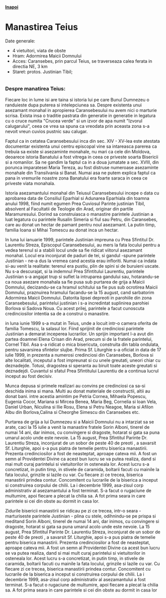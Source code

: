 <h4 class="right"><a href="/banat">Inapoi</a></h4>

# Manastirea Teius

Date generale:

* 4 vietuitori, viata de obste
* Hram: Adormirea Maicii Domnului
* Acces: Caransebes, prin parcul Teius, se traverseaza calea ferata in directia NE, 3 km
* Staret: protos. Justinian Tibil;

<figure class="center"><img src="/images/teius.jpg" alt=""></figure>

### Despre manatirea Teius:

Fiecare loc in lume isi are taina si istoria lui pe care Bunul Dumnezeu o randuieste dupa puterea si intelepciunea sa. Despre existenta unui asezamant monahal in apropierea Caransebesului nu avem nici o marturie scrisa. Exista insa o traditie pastrata din generatie in generatie in legatura cu o cruce numita "Crucea verde" si un izvor de apa numit "Izvorul calugarului", ceea ce vrea sa spuna ca vreodata prin aceasta zona s-a nevoit vreun cuvios pustnic sau calugar.

Faptul ca in cetatea Caransebesului inca din sec. XIV - XV-lea este atestata documentar existenta unui centru episcopal vine sa intareasca parerea ca trebuia sa existe si asezaminte monahale, nu mari ca cele din Moldova, deoarece istoria Banatului a fost vitrega in ceea ce priveste soarta Bisericii si a romanilor. Sa ne gandim la faptul ca in a doua jumatate a sec. XVIII, din porunca imparatesei Maria Tereza, au fost distruse numeroase asezaminte monahale din Transilvania si Banat. Numai asa ne putem explica faptul ca pana in vremurile noastre zona Banatului era foarte saraca in ceea ce priveste viata monahala.

Istoria asezamantului monahal din Teiusul Caransebesului incepe o data cu aprobarea data de Consiliul Eparhial si Adunarea Eparhiala din toamna anului 1998, fiind numit egumen Prea Cuviosul Parinte justinian Tibil, absolvent al Facultatii de Teologie din Arad, originar din partile Maramuresului. Dorind sa construiasca o manastire parintele Justinian a luat legatura cu parintele Rusalin Simeria si fiul sau Petru, din Caransebes, care au donat un hectar de pamant pentru noul asezamant. La putin timp, familia Ioana si Mihai Tomescu au donat inca un hectar.

In luna lui ianuarie 1999, parintele Justinian impreuna cu Prea Sfintitul Dr. Laurentiu Streza, Episcopul Caransebesului, au mers la fata locului pentru a vedea terenul si a stabili locul unde sa fie ridicat viitorul asezamant monahal. Locul era inconjurat de paduri de tei, si gandul -spune parintele Justinian - ne-a dus la vremea cand acestia erau infloriti. Numai ca indata si-au venit la realitate: terenul era pustiu, plin de spini si de buruieni uscate. Nu s-a descurajat, si la indemnul Prea Sfintitului Laurentiu, parintele Justinian s-a angajat trup si suflet la intruparea gandului sau, hotarandu-se ca noua asezare monahala sa fie pusa sub purtarea de grija a Maicii Domnului, decizandu-se ca hramul schitului sa fie pus sub ocrotirea Maicii Domnului, praznuirea hramului facandu-se la 15 august, cand sarbatorim Adormirea Maicii Domnului. Datorita lipsei depreoti in parohiile din zona Caransebesului, parintelui justinian i s-a incredintat suplinirea parohiei Borlova si Sadova Noua. Cu acest prilej, parintele a facut cunoscuta credinciosilor intentia sa de a construi o manastire.

in luna iunie 1999 s-a mutat in Teius, unde a locuit intr-o camera oferita de familia Tomescu, la salasul lor. Fiind sprijinit de credinciosi parintele Justinian a demarat inceperea lucrarilor. Un sprijin important l-a avut din partea doamnei Elena Crisan din Arad, precum si de la fratele parintelui, Cornel Tibil. Asa s-a ridicat o mica bisericuta, construita din tabla ondulata, pentru savarsirea sfintelor slujbe. Prima Sf. Liturghie s-a oficiat in data de 17 iulie 1999, in prezenta a numerosi credinciosi din Caransebes, Borlova si alte localitati, inceputul a fost impreunat si cu unele greutati, uneori chiar cu deznadejde. Totusi, dragostea si speranta au biruit toate aceste greutati si deznadejdi. Cuvantul si sfatul Prea Sfintitului Laurentiu de a continua lucrul inceput au fost decisiv.

Munca depusa si primele realizari au convins pe credinciosi ca sa-si deschida inima si mana. Multi au donat materiale de constructii, altii au donat bani. intre acestia amintim pe Petria Cornea, Mihaela Popescu, Eugenia Cocor, Mariana si Mircea Benea, Maria Beg, Cornelia si loan Vela, Daniel Urban, Niculina si Ilie Rosu, Elena si Petru Neagoe, Maria si Afilon Albu din Borlova,Calina si Cheorghe Simescu din Caransebes etc.

Purtarea de grija a lui Dumnezeu si a Maicii Domnului nu a intarziat sa se arate, caci la 15 iulie a venit la manastire fratele Sorin Alboni, tinerel de numai 14 ani, dar inimos, cu convingere si dragoste, hotarat si gata sa puna umarul acolo unde este nevoie. La 15 august, Prea Sfintitul Parinte Dr. Laurentiu Streza, inconjurat de un sobor de peste 40 de preoti , a savarsit Sf. Liturghie, apoi s-a pus piatra de temelie pentru biserica manastirii. Prezenta credinciosilor a fost de neasteptat, aproape cateva mii. A fost un semn al Providentei Divine ca acest bun lucru se va putea realiza, dand si mai mult curaj parintelui si vietuitorilor in osteneala lor. Acest lucru s-a concretizat, in putin timp, in stivele de caramida, boltarii facuti cu mainile la fata locului, grinzile si lazile cu var. Cu fiecare zi ce trecea, biserica manastirii prindea contur. Concomitent cu lucrarile de la biserica a inceput si construirea corpului de chilii. La i decembrie 1999, asa-zisul corp administrativ al asezamantului a fost terminat. S-a facut o rugaciune de multumire, apoi fiecare a plecat la chilia sa. A fot prima seara in care parintele si cei din obste au dormit in casa lor.

Zidurile bisericii manastirii se ridicau pe zi ce trecea, intr-o seara - marturiseste parintele Justinian - plina cu stele, odihnindu-se pe prispa si meditand Sorin Alboni, tinerel de numai 14 ani, dar inimos, cu convingere si dragoste, hotarat si gata sa puna umarul acolo unde este nevoie. La 15 august, Prea Sfintitul Parinte Dr. Laurentiu Streza, inconjurat de un sobor de peste 40 de preoti , a savarsit Sf. Liturghie, apoi s-a pus piatra de temelie pentru biserica manastirii. Prezenta credinciosilor a fost de neasteptat, aproape cateva mii. A fost un semn al Providentei Divine ca acest bun lucru se va putea realiza, dand si mai mult curaj parintelui si vietuitorilor in osteneala lor. Acest lucru s-a concretizat, in putin timp, in stivele de caramida, boltarii facuti cu mainile la fata locului, grinzile si lazile cu var. Cu fiecare zi ce trecea, biserica manastirii prindea contur. Concomitent cu lucrarile de la biserica a inceput si construirea corpului de chilii. La i decembrie 1999, asa-zisul corp administrativ al asezamantului a fost terminat. S-a facut o rugaciune de multumire, apoi fiecare a plecat la chilia sa. A fot prima seara in care parintele si cei din obste au dormit in casa lor

